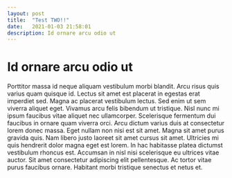 ```yaml
---
layout: post
title:  "Test TWO!!"
date:   2021-01-03 21:58:01
description: Id ornare arcu odio ut
---
```


# Id ornare arcu odio ut

Porttitor massa id neque aliquam vestibulum morbi blandit. Arcu risus quis varius quam quisque id. Lectus sit amet est placerat in egestas erat imperdiet sed. Magna ac placerat vestibulum lectus. Sed enim ut sem viverra aliquet eget. Vivamus arcu felis bibendum ut tristique. Nisl nunc mi ipsum faucibus vitae aliquet nec ullamcorper. Scelerisque fermentum dui faucibus in ornare quam viverra orci. Arcu dictum varius duis at consectetur lorem donec massa. Eget nullam non nisi est sit amet. Magna sit amet purus gravida quis. Nam libero justo laoreet sit amet cursus sit amet. Ultricies mi quis hendrerit dolor magna eget est lorem. In hac habitasse platea dictumst vestibulum rhoncus est. Accumsan in nisl nisi scelerisque eu ultrices vitae auctor. Sit amet consectetur adipiscing elit pellentesque. Ac tortor vitae purus faucibus ornare. Habitant morbi tristique senectus et netus et.
